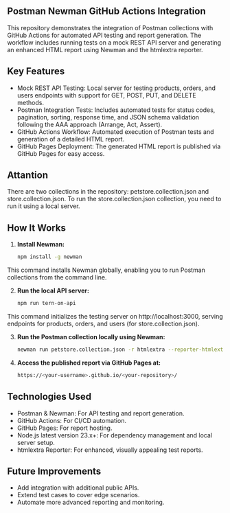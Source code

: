 ## Postman Newman GitHub Actions Integration

This repository demonstrates the integration of Postman collections with GitHub Actions for automated API testing and report generation. The workflow includes running tests on a mock REST API server and generating an enhanced HTML report using Newman and the htmlextra reporter.

## Key Features

- Mock REST API Testing: Local server for testing products, orders, and users endpoints with support for GET, POST, PUT, and DELETE methods.
- Postman Integration Tests: Includes automated tests for status codes, pagination, sorting, response time, and JSON schema validation following the AAA approach (Arrange, Act, Assert).
- GitHub Actions Workflow: Automated execution of Postman tests and generation of a detailed HTML report.
- GitHub Pages Deployment: The generated HTML report is published via GitHub Pages for easy access.

## Attantion
There are two collections in the repository: petstore.collection.json and store.collection.json.
To run the store.collection.json collection, you need to run it using a local server.

## How It Works
1. **Install Newman:**
    ```bash
    npm install -g newman
    ```
This command installs Newman globally, enabling you to run Postman collections from the command line.

2. **Run the local API server:**
    ```bash
    npm run tern-on-api
This command initializes the testing server on http://localhost:3000, serving endpoints for products, orders, and users (for store.collection.json).

3. **Run the Postman collection locally using Newman:**
    ```bash
    newman run petstore.collection.json -r htmlextra --reporter-htmlextra-export docs/index.html

4. **Access the published report via GitHub Pages at:**
    ```bash
    https://<your-username>.github.io/<your-repository>/

## Technologies Used
- Postman & Newman: For API testing and report generation.
- GitHub Actions: For CI/CD automation.
- GitHub Pages: For report hosting.
- Node.js latest version 23.x+: For dependency management and local server setup.
- htmlextra Reporter: For enhanced, visually appealing test reports.

## Future Improvements
- Add integration with additional public APIs.
- Extend test cases to cover edge scenarios.
- Automate more advanced reporting and monitoring.